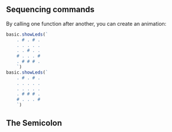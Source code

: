 ## Sequencing commands

By calling one function after another, you can create an animation:

```typescript
basic.showLeds(`
    . # . # .
    . . . . .
    . . # . .
    # . . . #
    . # # # .
    `)
basic.showLeds(`
    . # . # .
    . . . . .
    . . . . .
    . # # # .
    # . . . #
    `)
```

## The Semicolon

